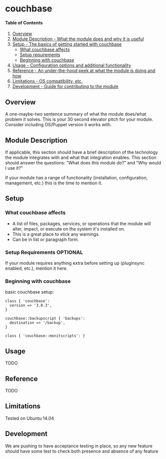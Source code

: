 # couchbase

#### Table of Contents

1. [Overview](#overview)
2. [Module Description - What the module does and why it is useful](#module-description)
3. [Setup - The basics of getting started with couchbase](#setup)
    * [What couchbase affects](#what-couchbase-affects)
    * [Setup requirements](#setup-requirements)
    * [Beginning with couchbase](#beginning-with-couchbase)
4. [Usage - Configuration options and additional functionality](#usage)
5. [Reference - An under-the-hood peek at what the module is doing and how](#reference)
5. [Limitations - OS compatibility, etc.](#limitations)
6. [Development - Guide for contributing to the module](#development)

## Overview

A one-maybe-two sentence summary of what the module does/what problem it solves.
This is your 30 second elevator pitch for your module. Consider including
OS/Puppet version it works with.

## Module Description

If applicable, this section should have a brief description of the technology
the module integrates with and what that integration enables. This section
should answer the questions: "What does this module *do*?" and "Why would I use
it?"

If your module has a range of functionality (installation, configuration,
management, etc.) this is the time to mention it.

## Setup

### What couchbase affects

* A list of files, packages, services, or operations that the module will alter,
  impact, or execute on the system it's installed on.
* This is a great place to stick any warnings.
* Can be in list or paragraph form.

### Setup Requirements **OPTIONAL**

If your module requires anything extra before setting up (pluginsync enabled,
etc.), mention it here.

### Beginning with couchbase

basic couchbase setup:

```puppet
class { 'couchbase':
  version => '3.0.3',
}

couchbase::backupscript { 'backups':
  destination => '/backup',
}

class { 'couchbase::monitscripts': }
```

## Usage

TODO

## Reference

TODO

## Limitations

Tested on Ubuntu 14.04

## Development

We are pushing to have acceptance testing in place, so any new feature should
have some test to check both presence and absence of any feature
